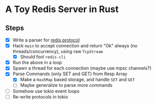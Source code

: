 # A Toy Redis Server in Rust



## Steps

* [x] Write a parser for [redis protocol](https://redis.io/topics/protocol)
* [x] Hack `main` to accept connection and return "Ok" always (no threads/concurrency), using raw `TcpStream`
  * [x] Should fool `redis-cli`
* [x] Run the above in a loop
* [x] Spawn a thread for each connection (maybe use mpsc channels?)
* [x] Parse Commands (only SET and GET) from Resp Array
  * [x] Make a `HashMap` based storage, and handle `SET` and `GET`
  * [ ] Maybe generalize to parse more commands
* [ ] Somehow use tokio event loops
* [ ] Re-write protocols in tokio